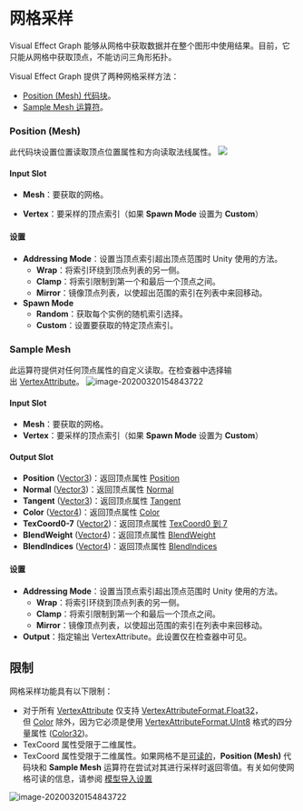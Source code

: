 # 网格采样
Visual Effect Graph 能够从网格中获取数据并在整个图形中使用结果。目前，它只能从网格中获取顶点，不能访问三角形拓扑。

Visual Effect Graph 提供了两种网格采样方法：
- [Position (Mesh) 代码块](https://docs.unity3d.com/cn/Packages/com.unity.visualeffectgraph@10.5/manual/MeshSampling.html#position-(mesh))。
- [Sample Mesh 运算符](https://docs.unity3d.com/cn/Packages/com.unity.visualeffectgraph@10.5/manual/MeshSampling.html#sample-mesh)。

### Position (Mesh)
此代码块设置位置读取顶点位置属性和方向读取法线属性。
![](https://docs.unity3d.com/cn/Packages/com.unity.visualeffectgraph@10.5/manual/images/PositionMesh.png)

#### Input Slot
- **Mesh**：要获取的网格。
    
- **Vertex**：要采样的顶点索引（如果 **Spawn Mode** 设置为 **Custom**）
    

#### 设置
- **Addressing Mode**：设置当顶点索引超出顶点范围时 Unity 使用的方法。
    - **Wrap**：将索引环绕到顶点列表的另一侧。
    - **Clamp**：将索引限制到第一个和最后一个顶点之间。
    - **Mirror**：镜像顶点列表，以使超出范围的索引在列表中来回移动。
- **Spawn Mode**
    - **Random**：获取每个实例的随机索引选择。
    - **Custom**：设置要获取的特定顶点索引。

### Sample Mesh
此运算符提供对任何顶点属性的自定义读取。在检查器中选择输出 [VertexAttribute](https://docs.unity3d.com/ScriptReference/Rendering.VertexAttribute.html)。
![image-20200320154843722](https://docs.unity3d.com/cn/Packages/com.unity.visualeffectgraph@10.5/manual/images/SampleMesh.png)

#### Input Slot
- **Mesh**：要获取的网格。
- **Vertex**：要采样的顶点索引（如果 **Spawn Mode** 设置为 **Custom**）

#### Output Slot
- **Position** ([Vector3](https://docs.unity3d.com/ScriptReference/Vector3.html))：返回顶点属性 [Position](https://docs.unity3d.com/ScriptReference/Rendering.VertexAttribute.Position.html)
- **Normal** ([Vector3](https://docs.unity3d.com/ScriptReference/Vector3.html))：返回顶点属性 [Normal](https://docs.unity3d.com/ScriptReference/Rendering.VertexAttribute.Normal.html)
- **Tangent** ([Vector3](https://docs.unity3d.com/ScriptReference/Vector3.html))：返回顶点属性 [Tangent](https://docs.unity3d.com/ScriptReference/Rendering.VertexAttribute.Tangent.html)
- **Color** ([Vector4](https://docs.unity3d.com/ScriptReference/Vector4.html))：返回顶点属性 [Color](https://docs.unity3d.com/ScriptReference/Rendering.VertexAttribute.Color.html)
- **TexCoord0-7** ([Vector2](https://docs.unity3d.com/ScriptReference/Vector2.html))：返回顶点属性 [TexCoord0 到 7](https://docs.unity3d.com/ScriptReference/Rendering.VertexAttribute.TexCoord0.html)
- **BlendWeight** ([Vector4](https://docs.unity3d.com/ScriptReference/Vector4.html))：返回顶点属性 [BlendWeight](https://docs.unity3d.com/ScriptReference/Rendering.VertexAttribute.BlendWeight.html)
- **BlendIndices** ([Vector4](https://docs.unity3d.com/ScriptReference/Vector4.html))：返回顶点属性 [BlendIndices](https://docs.unity3d.com/ScriptReference/Rendering.VertexAttribute.BlendIndices.html)

#### 设置
- **Addressing Mode**：设置当顶点索引超出顶点范围时 Unity 使用的方法。
    - **Wrap**：将索引环绕到顶点列表的另一侧。
    - **Clamp**：将索引限制到第一个和最后一个顶点之间。
    - **Mirror**：镜像顶点列表，以使超出范围的索引在列表中来回移动。
- **Output**：指定输出 VertexAttribute。此设置仅在检查器中可见。

## 限制
网格采样功能具有以下限制：
- 对于所有 [VertexAttribute](https://docs.unity3d.com/ScriptReference/Rendering.VertexAttribute.html) 仅支持 [VertexAttributeFormat.Float32](https://docs.unity3d.com/ScriptReference/Rendering.VertexAttributeFormat.Float32.html)，但 [Color](https://docs.unity3d.com/ScriptReference/Rendering.VertexAttribute.Color.html) 除外，因为它必须是使用 [VertexAttributeFormat.UInt8](https://docs.unity3d.com/ScriptReference/Rendering.VertexAttributeFormat.Float32.html) 格式的四分量属性 ([Color32](https://docs.unity3d.com/ScriptReference/Color32.html))。
- TexCoord 属性受限于二维属性。
- TexCoord 属性受限于二维属性。如果网格不是[可读的](https://docs.unity3d.com/ScriptReference/Mesh-isReadable.html)，**Position (Mesh)** 代码块和 **Sample Mesh** 运算符在尝试对其进行采样时返回零值。有关如何使网格可读的信息，请参阅 [模型导入设置](https://docs.unity3d.com/Manual/FBXImporter-Model.html)

![image-20200320154843722](https://docs.unity3d.com/cn/Packages/com.unity.visualeffectgraph@10.5/manual/images/ReadWrite.png)